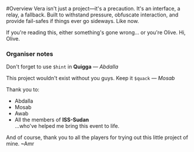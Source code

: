 #Overview
Vera isn't just a project—it's a precaution. It's an interface, a relay, a fallback. Built to withstand pressure, obfuscate interaction, and provide fail-safes if things ever go sideways. Like now.

If you're reading this, either something's gone wrong... or you're Olive.
Hi, Olive.









### Organiser notes
Don't forget to use `$hint` in **Quigga** — *Abdalla*

This project wouldn't exist without you guys. Keep it `$quack` — *Mosab*

Thank you to:
- Abdalla
- Mosab
- Awab
- All the members of **ISS-Sudan**  
...who've helped me bring this event to life.

And of course, thank you to all the players for trying out this little project of mine. ~Amr
